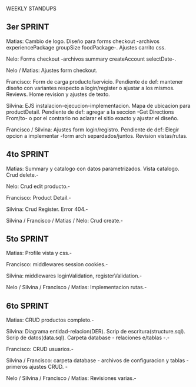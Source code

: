 WEEKLY STANDUPS

3er SPRINT  
------------------------------------------------------------------------------------------------------------------------------------------------
Matias: Cambio de logo. Diseño para forms checkout -archivos experiencePackage groupSize foodPackage-. Ajustes carrito css.

Nelo: Forms checkout -archivos summary createAccount selectDate-.

Nelo / Matias: Ajustes form checkout. 

Francisco: Form de carga producto/servicio. Pendiente de def: mantener diseño con variantes respecto a login/register o ajustar a los mismos. Reviews. Home revision y ajustes de texto.

Silvina: EJS instalacion-ejecucion-implementacion. Mapa de ubicacion para productDetail. Pendiente de def: agregar a la seccion -Get Directions From/to- o por el contrario no aclarar el sitio exacto y ajustar el diseño.

Francisco / Silvina: Ajustes form login/registro. Pendiente de def: Elegir opcion a implementar -form arch separdados/juntos. Revision vistas/rutas.

 
4to SPRINT 
------------------------------------------------------------------------------------------------------------------------------------------------
Matias: Summary y catalogo con datos parametrizados. Vista catalogo. Crud delete.-

Nelo: Crud edit producto.-

Francisco: Product Detail.-

Silvina: Crud Register. Error 404.-

Silvina / Francisco / Matias / Nelo: Crud create.-


5to SPRINT
---------------------------------------------------------------------------------------------------------------------------------------------
Matias: Profile vista y css.-

Francisco: middlewares session cookies.-

Silvina: middlewares loginValidation, registerValidation.-

Nelo / Silvina / Francisco / Matias: Implementacion rutas.-


6to SPRINT
---------------------------------------------------------------------------------------------------------------------------------------------
Matias: CRUD productos completo.-

Silvina: Diagrama entidad-relacion(DER). Scrip de escritura(structure.sql). Scrip de datos(data.sql). Carpeta database - relaciones e/tablas -.-

Francisco: CRUD usuarios.-

Silvina / Francisco: carpeta database - archivos de configuracion y tablas - primeros ajustes CRUD. -

Nelo / Silvina / Francisco / Matias: Revisiones varias.-




